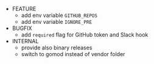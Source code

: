 - FEATURE
  - add env variable `GITHUB_REPOS`
  - add env variable `IGNORE_PRE`
- BUGFIX
  - add `required` flag for GitHub token and Slack hook
- INTERNAL
  - provide also binary releases
  - switch to gomod instead of vendor folder
